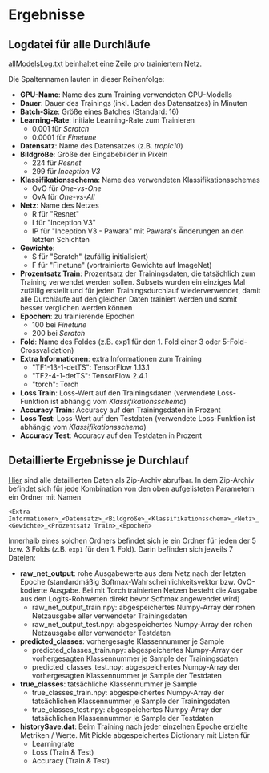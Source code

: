 # Ergebnisse
## Logdatei für alle Durchläufe
[allModelsLog.txt](allModelsLog.txt) beinhaltet eine Zeile pro trainiertem Netz.

Die Spaltennamen lauten in dieser Reihenfolge:

- **GPU-Name**: Name des zum Training verwendeten GPU-Modells
- **Dauer**: Dauer des Trainings (inkl. Laden des Datensatzes) in Minuten
- **Batch-Size**: Größe eines Batches (Standard: 16)
- **Learning-Rate**: initiale Learning-Rate zum Trainieren
    - 0.001 für *Scratch*
    - 0.0001 für *Finetune*
- **Datensatz**: Name des Datensatzes (z.B. *tropic10*)
- **Bildgröße**: Größe der Eingabebilder in Pixeln
    - 224 für *Resnet*
    - 299 für *Inception V3*
- **Klassifikationsschema**: Name des verwendeten Klassifikationsschemas
    - OvO für *One-vs-One*
    - OvA für *One-vs-All*
- **Netz**: Name des Netzes 
    - R für "Resnet"
    - I für "Inception V3"
    - IP für "Inception V3 - Pawara" mit Pawara's Änderungen an den letzten Schichten
- **Gewichte**: 
    - S für "Scratch" (zufällig initialisiert)
    - F für "Finetune" (vortrainierte Gewichte auf ImageNet)
- **Prozentsatz Train**: Prozentsatz der Trainingsdaten, die tatsächlich zum Training verwendet werden sollen.
Subsets wurden ein einziges Mal zufällig erstellt und für jeden Trainingsdurchlauf wiederverwendet, damit alle Durchläufe auf den gleichen Daten
trainiert werden und somit besser verglichen werden können
- **Epochen**: zu trainierende Epochen
    - 100 bei *Finetune*
    - 200 bei *Scratch*
- **Fold**: Name des Foldes (z.B. exp1 für den 1. Fold einer 3 oder 5-Fold-Crossvalidation)
- **Extra Informationen**: extra Informationen zum Training
    - "TF1-13-1-detTS": TensorFlow 1.13.1
    - "TF2-4-1-detTS": TensorFlow 2.4.1
    - "torch": Torch
- **Loss Train**: Loss-Wert auf den Trainingsdaten (verwendete Loss-Funktion ist abhängig vom *Klassifikationsschema*)
- **Accuracy Train**: Accuracy auf den Trainingsdaten in Prozent
- **Loss Test**: Loss-Wert auf den Testdaten (verwendete Loss-Funktion ist abhängig vom *Klassifikationsschema*)
- **Accuracy Test**: Accuracy auf den Testdaten in Prozent

## Detaillierte Ergebnisse je Durchlauf
[Hier](https://uni-muenster.sciebo.de/s/YApuzVCRHb5JRZR) sind alle detaillierten Daten als Zip-Archiv abrufbar.
In dem Zip-Archiv befindet sich für jede Kombination von den oben aufgelisteten Parametern ein Ordner mit Namen

`<Extra Informationen>_<Datensatz>_<Bildgröße>_<Klassifikationsschema>_<Netz>_<Gewichte>_<Prozentsatz Train>_<Epochen>`

Innerhalb eines solchen Ordners befindet sich je ein Ordner für jeden der 5 bzw. 3 Folds (z.B. `exp1` für den 1. Fold).
Darin befinden sich jeweils 7 Dateien:
- **raw_net_output**: rohe Ausgabewerte aus dem Netz nach der letzten Epoche (standardmäßig Softmax-Wahrscheinlichkeitsvektor bzw. OvO-kodierte Ausgabe. Bei mit Torch trainierten Netzen besteht die Ausgabe aus den Logits-Rohwerten direkt bevor Softmax angewendet wird)
    - raw_net_output_train.npy: abgespeichertes Numpy-Array der rohen Netzausgabe aller verwendeter Trainingsdaten
    - raw_net_output_test.npy: abgespeichertes Numpy-Array der rohen Netzausgabe aller verwendeter Testdaten
- **predicted_classes**: vorhergesagte Klassennummer je Sample
    - predicted_classes_train.npy: abgespeichertes Numpy-Array der vorhergesagten Klassennummer je Sample der Trainingsdaten
    - predicted_classes_test.npy: abgespeichertes Numpy-Array der vorhergesagten Klassennummer je Sample der Testdaten
- **true_classes**: tatsächliche Klassennummer je Sample
    - true_classes_train.npy: abgespeichertes Numpy-Array der tatsächlichen Klassennummer je Sample der Trainingsdaten
    - true_classes_test.npy: abgespeichertes Numpy-Array der tatsächlichen Klassennummer je Sample der Testdaten
- **historySave.dat**: Beim Training nach jeder einzelnen Epoche erzielte Metriken / Werte. Mit Pickle abgespeichertes Dictionary mit Listen für
    - Learningrate
    - Loss (Train & Test)
    - Accuracy (Train & Test)